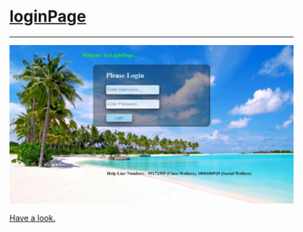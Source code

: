 # [loginPage](https://kumarharikesh.github.io/login/)
---

[![screenshot](https://github.com/kumarharikesh/Hello-World/blob/master/loginPage.jpg "screenshot")](#)

[Have a look.](https://kumarharikesh.github.io/login/)
